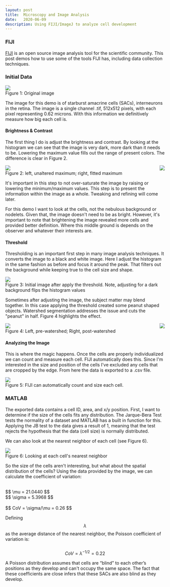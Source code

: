 ```yaml
---
layout: post
title:  Microscopy and Image Analysis
date:   2020-06-09
description: Using FIJI/ImageJ to analyze cell development
---
```


### FIJI

[FIJI](https://imagej.net/Fiji) is an open source image analysis tool for the scientific community. This post demos how to use some of the tools FIJI has, including data collection techniques.

### Initial Data

<div class="img_row">
  <img class="col three" src="/assets/img/fiji/SACs_color.png">
</div>
<div class="col three caption">
  Figure 1: Original image
</div>

The image for this demo is of starburst amacrine cells (SACs), interneurons in the retina. The image is a single channel .tif, 512x512 pixels, with each pixel representing 0.62 microns. With this information we definitively measure how big each cell is.

#### Brightness & Contrast

The first thing I do is adjust the brightness and contrast. By looking at the histogram we can see that the image is very dark, more dark than it needs to be. Lowering the maximum value fills out the range of present colors. The difference is clear in Figure 2.

<div class="img_row">
  <img class="col two" src="/assets/img/fiji/fig_02a.png">
  <img class="col two" src="/assets/img/fiji/fig_02b.png" style="float: right">
</div>
<div class="col three caption">
  Figure 2: left, unaltered maximum; right, fitted maximum
</div>

It's important in this step to not over-saturate the image by raising or lowering the minimum/maximum values. This step is to present the information within the image as a whole. Tweaking and refining will come later.

For this demo I want to look at the cells, not the nebulous background or nodelets. Given that, the image doesn't need to be as bright. However, it's important to note that brightening the image revealed more cells and provided better definition. Where this middle ground is depends on the observer and whatever their interests are.

#### Threshold

Thresholding is an important first step in many image analysis techniques. It converts the image to a black and white image. Here I adjust the histogram in the same fashion as before and focus it around the peak. That filters out the background while keeping true to the cell size and shape.


<div class="img_row">
  <img class="col three" src="/assets/img/fiji/fig_03.png">
</div>
<div class="col three caption">
  Figure 3: Initial image after apply the threshold. Note, adjusting for a dark background flips the histogram values
</div>

Sometimes after adjusting the image, the subject matter may blend together. In this case applying the threshold created some peanut shaped objects. Watershed segmentation addresses the issue and cuts the "peanut" in half. Figure 4 highlights the effect.

<div class="img_row">
  <img class="col two" src="/assets/img/fiji/fig_04a.png">
  <img class="col two" src="/assets/img/fiji/fig_04b.png" style="float: right">
</div>
<div class="col three caption">
  Figure 4: Left, pre-watershed; Right, post-watershed
</div>

#### Analyzing the Image

This is where the magic happens. Once the cells are properly individualized we can count and measure each cell. FIJI automatically does this. Since I'm interested in the size and position of the cells I've excluded any cells that are cropped by the edge. From here the data is exported to a .csv file.

<div class="img_row">
  <img class="col three" src="/assets/img/fiji/fig_05.png">
</div>
<div class="col three caption">
  Figure 5: FIJI can automatically count and size each cell.
</div>

### MATLAB

The exported data contains a cell ID, area, and x/y position. First, I want to determine if the size of the cells fits any distribution. The Jarque-Bera Test tests the normality of a dataset and MATLAB has a built in function for this. Applying the JB test to the data gives a result of 1, meaning that the test rejects the hypothesis that the data (cell size) is normally distributed.

We can also look at the nearest neighbor of each cell (see Figure 6).

<div class="img_row">
  <img class="col three" src="/assets/img/fiji/fig_06.png">
</div>
<div class="col three caption">
  Figure 6: Looking at each cell's nearest neighbor
</div>

So the size of the cells aren't interesting, but what about the spatial distribution of the cells? Using the data provided by the image, we can calculate the coefficient of variation:

<br>
$$
\mu = 21.0440
$$
<br>
$$
\sigma = 5.3968
$$
<br>
<br>
$$
CoV = \sigma/\mu = 0.26
$$



Defining $$\lambda$$ as the average distance of the nearest neighbor, the Poisson coefficient of variation is:
<br>
<br>
$$
CoV = \lambda^{-1/2} = 0.22
$$

A Poisson distribution assumes that cells are “blind” to each other’s positions as they develop and can't occupy the same space. The fact that these coefficients are close infers that these SACs are also blind as they develop.

